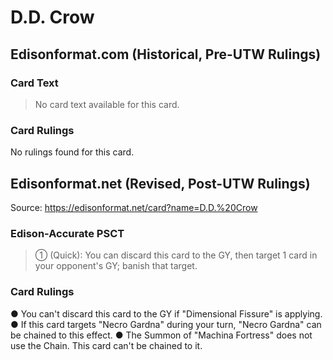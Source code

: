 # D.D. Crow

## Edisonformat.com (Historical, Pre-UTW Rulings)

### Card Text

> No card text available for this card.

### Card Rulings

No rulings found for this card.

## Edisonformat.net (Revised, Post-UTW Rulings)

Source: https://edisonformat.net/card?name=D.D.%20Crow

### Edison-Accurate PSCT

> ① (Quick): You can discard this card to the GY, then target 1 card in your opponent's GY; banish that target.

### Card Rulings

● You can't discard this card to the GY if "Dimensional Fissure" is applying.
● If this card targets "Necro Gardna" during your turn, "Necro Gardna" can be chained to this effect.
● The Summon of "Machina Fortress" does not use the Chain. This card can't be chained to it.
            